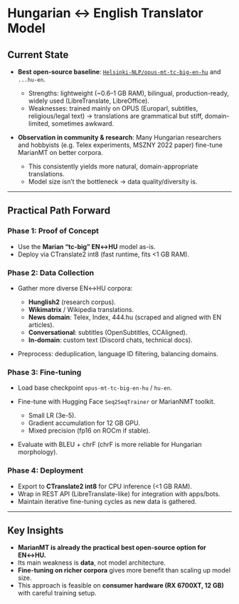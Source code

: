 # Hungarian ↔ English Translator Model

## Current State

* **Best open-source baseline**:
  [`Helsinki-NLP/opus-mt-tc-big-en-hu`](https://huggingface.co/Helsinki-NLP/opus-mt-tc-big-en-hu) and `...hu-en`.

  * Strengths: lightweight (\~0.6–1 GB RAM), bilingual, production-ready, widely used (LibreTranslate, LibreOffice).
  * Weaknesses: trained mainly on OPUS (Europarl, subtitles, religious/legal text) → translations are grammatical but stiff, domain-limited, sometimes awkward.

* **Observation in community & research**:
  Many Hungarian researchers and hobbyists (e.g. Telex experiments, MSZNY 2022 paper) fine-tune MarianMT on better corpora.

  * This consistently yields more natural, domain-appropriate translations.
  * Model size isn’t the bottleneck → data quality/diversity is.

---

## Practical Path Forward

### Phase 1: Proof of Concept

* Use the **Marian “tc-big” EN↔HU** model as-is.
* Deploy via CTranslate2 int8 (fast runtime, fits <1 GB RAM).

### Phase 2: Data Collection

* Gather more diverse EN↔HU corpora:

  * **Hunglish2** (research corpus).
  * **Wikimatrix** / Wikipedia translations.
  * **News domain**: Telex, Index, 444.hu (scraped and aligned with EN articles).
  * **Conversational**: subtitles (OpenSubtitles, CCAligned).
  * **In-domain**: custom text (Discord chats, technical docs).
* Preprocess: deduplication, language ID filtering, balancing domains.

### Phase 3: Fine-tuning

* Load base checkpoint `opus-mt-tc-big-en-hu` / `hu-en`.
* Fine-tune with Hugging Face `Seq2SeqTrainer` or MarianNMT toolkit.

  * Small LR (3e-5).
  * Gradient accumulation for 12 GB GPU.
  * Mixed precision (fp16 on ROCm if stable).
* Evaluate with BLEU + chrF (chrF is more reliable for Hungarian morphology).

### Phase 4: Deployment

* Export to **CTranslate2 int8** for CPU inference (<1 GB RAM).
* Wrap in REST API (LibreTranslate-like) for integration with apps/bots.
* Maintain iterative fine-tuning cycles as new data is gathered.

---

## Key Insights

* **MarianMT is already the practical best open-source option for EN↔HU.**
* Its main weakness is **data**, not model architecture.
* **Fine-tuning on richer corpora** gives more benefit than scaling up model size.
* This approach is feasible on **consumer hardware (RX 6700XT, 12 GB)** with careful training setup.

